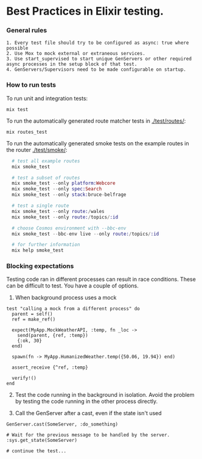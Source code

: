 # Best Practices in Elixir testing.
### General rules
```
1. Every test file should try to be configured as async: true where possible
2. Use Mox to mock external or extraneous services.
3. Use start_supervised to start unique GenServers or other required async processes in the setup block of that test.
4. GenServers/Supervisors need to be made configurable on startup.
```
### How to run tests
To run unit and integration tests:
```
mix test
```

To run the automatically generated route matcher tests in [./test/routes/](./test/routes/):
```
mix routes_test
```

To run the automatically generated smoke tests on the example routes in the router [./test/smoke/](./test/smoke/):
```elixir
  # test all example routes
  mix smoke_test

  # test a subset of routes
  mix smoke_test --only platform:Webcore
  mix smoke_test --only spec:Search
  mix smoke_test --only stack:bruce-belfrage

  # test a single route
  mix smoke_test --only route:/wales
  mix smoke_test --only route:/topics/:id

  # choose Cosmos environment with --bbc-env
  mix smoke_test --bbc-env live --only route:/topics/:id

  # for further information
  mix help smoke_test
```


### Blocking expectations
Testing code ran in different processes can result in race conditions. These can be difficult to test. You have a couple of options.

1. When background process uses a mock
```
test "calling a mock from a different process" do
  parent = self()
  ref = make_ref()

  expect(MyApp.MockWeatherAPI, :temp, fn _loc ->
    send(parent, {ref, :temp})
    {:ok, 30}
  end)

  spawn(fn -> MyApp.HumanizedWeather.temp({50.06, 19.94}) end)

  assert_receive {^ref, :temp}

  verify!()
end
```

2. Test the code running in the background in isolation.
Avoid the problem by testing the code running in the other process directly.

3. Call the GenServer after a cast, even if the state isn't used
```
GenServer.cast(SomeServer, :do_something)

# Wait for the previous message to be handled by the server.
:sys.get_state(SomeServer)

# continue the test...
```
